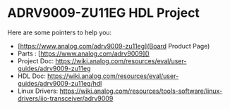 # ADRV9009-ZU11EG HDL Project

Here are some pointers to help you:
  * [https://www.analog.com/adrv9009-zu11eg](Board Product Page)
  * Parts : [https://www.analog.com/adrv9009]()
  * Project Doc: https://wiki.analog.com/resources/eval/user-guides/adrv9009-zu11eg
  * HDL Doc: https://wiki.analog.com/resources/eval/user-guides/adrv9009-zu11eg/hdl
  * Linux Drivers: https://wiki.analog.com/resources/tools-software/linux-drivers/iio-transceiver/adrv9009
